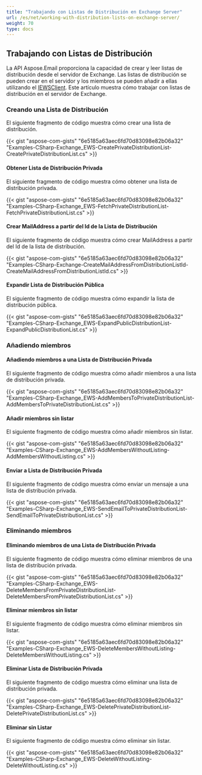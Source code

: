 ```yaml
---
title: "Trabajando con Listas de Distribución en Exchange Server"
url: /es/net/working-with-distribution-lists-on-exchange-server/
weight: 70
type: docs
---
```



## **Trabajando con Listas de Distribución**

La API Aspose.Email proporciona la capacidad de crear y leer listas de distribución desde el servidor de Exchange. Las listas de distribución se pueden crear en el servidor y los miembros se pueden añadir a ellas utilizando el [IEWSClient](https://reference.aspose.com/email/net/aspose.email.clients.exchange.webservice/iewsclient/). Este artículo muestra cómo trabajar con listas de distribución en el servidor de Exchange.

### **Creando una Lista de Distribución**

El siguiente fragmento de código muestra cómo crear una lista de distribución.

{{< gist "aspose-com-gists" "6e5185a63aec6fd70d83098e82b06a32" "Examples-CSharp-Exchange_EWS-CreatePrivateDistributionList-CreatePrivateDistributionList.cs" >}}

#### **Obtener Lista de Distribución Privada**

El siguiente fragmento de código muestra cómo obtener una lista de distribución privada.

{{< gist "aspose-com-gists" "6e5185a63aec6fd70d83098e82b06a32" "Examples-CSharp-Exchange_EWS-FetchPrivateDistributionList-FetchPrivateDistributionList.cs" >}}

#### **Crear MailAddress a partir del Id de la Lista de Distribución**

El siguiente fragmento de código muestra cómo crear MailAddress a partir del Id de la lista de distribución.

{{< gist "aspose-com-gists" "6e5185a63aec6fd70d83098e82b06a32" "Examples-CSharp-Exchange-CreateMailAddressFromDistributionListId-CreateMailAddressFromDistributionListId.cs" >}}

#### **Expandir Lista de Distribución Pública**

El siguiente fragmento de código muestra cómo expandir la lista de distribución pública.

{{< gist "aspose-com-gists" "6e5185a63aec6fd70d83098e82b06a32" "Examples-CSharp-Exchange_EWS-ExpandPublicDistributionList-ExpandPublicDistributionList.cs" >}}

### **Añadiendo miembros**

#### **Añadiendo miembros a una Lista de Distribución Privada**

El siguiente fragmento de código muestra cómo añadir miembros a una lista de distribución privada.

{{< gist "aspose-com-gists" "6e5185a63aec6fd70d83098e82b06a32" "Examples-CSharp-Exchange_EWS-AddMembersToPrivateDistributionList-AddMembersToPrivateDistributionList.cs" >}}

#### **Añadir miembros sin listar**

El siguiente fragmento de código muestra cómo añadir miembros sin listar.

{{< gist "aspose-com-gists" "6e5185a63aec6fd70d83098e82b06a32" "Examples-CSharp-Exchange_EWS-AddMembersWithoutListing-AddMembersWithoutListing.cs" >}}

#### **Enviar a Lista de Distribución Privada**

El siguiente fragmento de código muestra cómo enviar un mensaje a una lista de distribución privada.

{{< gist "aspose-com-gists" "6e5185a63aec6fd70d83098e82b06a32" "Examples-CSharp-Exchange_EWS-SendEmailToPrivateDistributionList-SendEmailToPrivateDistributionList.cs" >}}

### **Eliminando miembros**

#### **Eliminando miembros de una Lista de Distribución Privada**

El siguiente fragmento de código muestra cómo eliminar miembros de una lista de distribución privada.

{{< gist "aspose-com-gists" "6e5185a63aec6fd70d83098e82b06a32" "Examples-CSharp-Exchange_EWS-DeleteMembersFromPrivateDistributionList-DeleteMembersFromPrivateDistributionList.cs" >}}

#### **Eliminar miembros sin listar**

El siguiente fragmento de código muestra cómo eliminar miembros sin listar.

{{< gist "aspose-com-gists" "6e5185a63aec6fd70d83098e82b06a32" "Examples-CSharp-Exchange_EWS-DeleteMembersWithoutListing-DeleteMembersWithoutListing.cs" >}}

#### **Eliminar Lista de Distribución Privada**

El siguiente fragmento de código muestra cómo eliminar una lista de distribución privada.

{{< gist "aspose-com-gists" "6e5185a63aec6fd70d83098e82b06a32" "Examples-CSharp-Exchange_EWS-DeletePrivateDistributionList-DeletePrivateDistributionList.cs" >}}

#### **Eliminar sin Listar**

El siguiente fragmento de código muestra cómo eliminar sin listar.

{{< gist "aspose-com-gists" "6e5185a63aec6fd70d83098e82b06a32" "Examples-CSharp-Exchange_EWS-DeleteWithoutListing-DeleteWithoutListing.cs" >}}